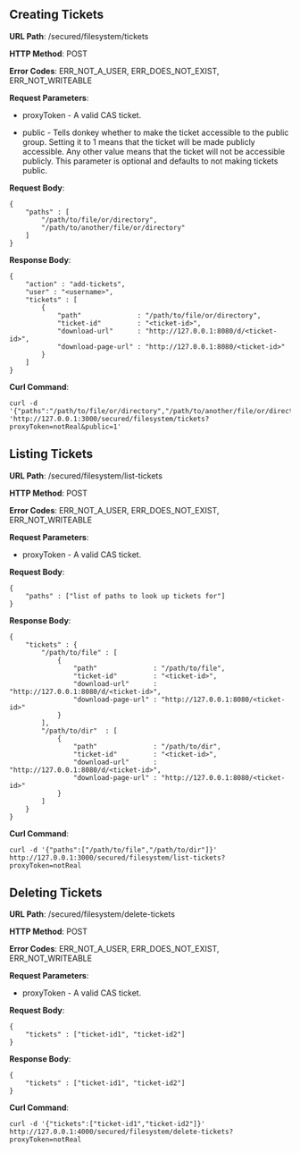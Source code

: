 Creating Tickets
----------------
__URL Path__: /secured/filesystem/tickets

__HTTP Method__: POST

__Error Codes__: ERR_NOT_A_USER, ERR_DOES_NOT_EXIST, ERR_NOT_WRITEABLE

__Request Parameters__:
* proxyToken - A valid CAS ticket.

* public - Tells donkey whether to make the ticket accessible to the public group.
           Setting it to 1 means that the ticket will be made publicly accessible. Any other value
           means that the ticket will not be accessible publicly. This parameter is optional and
           defaults to not making tickets public.

__Request Body__:

    {
        "paths" : [
            "/path/to/file/or/directory",
            "/path/to/another/file/or/directory"
        ]
    }

__Response Body__:

    {
        "action" : "add-tickets",
        "user" : "<username>",
        "tickets" : [
            {
                "path"              : "/path/to/file/or/directory",
                "ticket-id"         : "<ticket-id>",
                "download-url"      : "http://127.0.0.1:8080/d/<ticket-id>",
                "download-page-url" : "http://127.0.0.1:8080/<ticket-id>"
            }
        ]
    }

__Curl Command__:

    curl -d '{"paths":"/path/to/file/or/directory","/path/to/another/file/or/directory"]}' 'http://127.0.0.1:3000/secured/filesystem/tickets?proxyToken=notReal&public=1'


Listing Tickets
---------------
__URL Path__: /secured/filesystem/list-tickets

__HTTP Method__: POST

__Error Codes__: ERR_NOT_A_USER, ERR_DOES_NOT_EXIST, ERR_NOT_WRITEABLE

__Request Parameters__:
* proxyToken - A valid CAS ticket.

__Request Body__:

    {
        "paths" : ["list of paths to look up tickets for"]
    }

__Response Body__:

    {
        "tickets" : {
            "/path/to/file" : [
                {
                    "path"              : "/path/to/file",
                    "ticket-id"         : "<ticket-id>",
                    "download-url"      : "http://127.0.0.1:8080/d/<ticket-id>",
                    "download-page-url" : "http://127.0.0.1:8080/<ticket-id>"
                }
            ],
            "/path/to/dir"  : [
                {
                    "path"              : "/path/to/dir",
                    "ticket-id"         : "<ticket-id>",
                    "download-url"      : "http://127.0.0.1:8080/d/<ticket-id>",
                    "download-page-url" : "http://127.0.0.1:8080/<ticket-id>"
                }
            ]
        }
    }

__Curl Command__:

    curl -d '{"paths":["/path/to/file","/path/to/dir"]}' http://127.0.0.1:3000/secured/filesystem/list-tickets?proxyToken=notReal


Deleting Tickets
----------------
__URL Path__: /secured/filesystem/delete-tickets

__HTTP Method__: POST

__Error Codes__: ERR_NOT_A_USER, ERR_DOES_NOT_EXIST, ERR_NOT_WRITEABLE

__Request Parameters__:
* proxyToken - A valid CAS ticket.

__Request Body__:

    {
        "tickets" : ["ticket-id1", "ticket-id2"]
    }

__Response Body__:

    {
        "tickets" : ["ticket-id1", "ticket-id2"]
    }

__Curl Command__:

    curl -d '{"tickets":["ticket-id1","ticket-id2"]}' http://127.0.0.1:4000/secured/filesystem/delete-tickets?proxyToken=notReal
